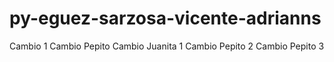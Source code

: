 # py-eguez-sarzosa-vicente-adrianns
Cambio 1
Cambio Pepito
Cambio Juanita 1
Cambio Pepito 2
Cambio Pepito 3